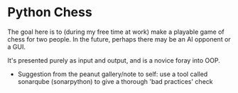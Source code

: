 Python Chess
============

The goal here is to (during my free time at work) make a playable game of chess for two people.
In the future, perhaps there may be an AI opponent or a GUI.

It's presented purely as input and output, and is a novice foray into OOP.

* Suggestion from the peanut gallery/note to self: use a tool called sonarqube (sonarpython) to give a thorough 'bad practices' check

